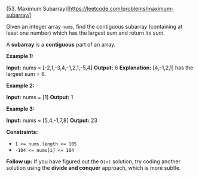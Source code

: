 (53. Maximum Subarray)[https://leetcode.com/problems/maximum-subarray/]

Given an integer array `nums`, find the contiguous subarray (containing at least one number) which has the largest sum and return _its sum_.

A **subarray** is a **contiguous** part of an array.

**Example 1:**

**Input:** nums = \[-2,1,-3,4,-1,2,1,-5,4\]
**Output:** 6
**Explanation:** \[4,-1,2,1\] has the largest sum = 6.

**Example 2:**

**Input:** nums = \[1\]
**Output:** 1

**Example 3:**

**Input:** nums = \[5,4,-1,7,8\]
**Output:** 23

**Constraints:**

*   `1 <= nums.length <= 105`
*   `-104 <= nums[i] <= 104`

**Follow up:** If you have figured out the `O(n)` solution, try coding another solution using the **divide and conquer** approach, which is more subtle.